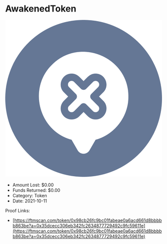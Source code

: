 # AwakenedToken
![AwakenedToken](/rektimages/AwakenedToken.png)
- Amount Lost: $0.00
- Funds Returned: $0.00
- Category: Token
- Date: 2021-10-11



Proof Links:
- [https://ftmscan.com/token/0x98cb26fc9bc01fabeae0a6acd661d8bbbbb863be?a=0x35dcecc306eb342fc2634877729492c9fc59611e](https://ftmscan.com/token/0x98cb26fc9bc01fabeae0a6acd661d8bbbbb863be?a=0x35dcecc306eb342fc2634877729492c9fc59611e)


